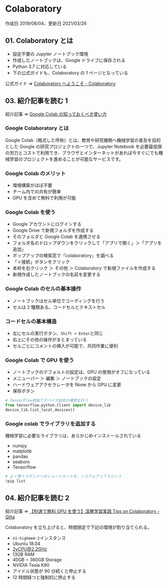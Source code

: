 # Colaboratory

作成日 2019/08/04、更新日 2021/03/26

## 01. Colaboratory とは

- 設定不要の Jupyter ノートブック環境
- 作成したノートブックは、Google ドライブに保存される
- Python 3.7 に対応している
- 下の公式ガイドも、Colaboratory の 1 ページとなっている

公式ガイド => [Colaboratory へようこそ \- Colaboratory](https://colab.research.google.com/notebooks/welcome.ipynb?hl=ja)

## 03. 紹介記事を読む 1

紹介記事 => [Google Colab の知っておくべき使い方](https://www.codexa.net/how-to-use-google-colaboratory/)

### Google Colaboratory とは

Google Colab（略式した呼称）とは、教育や研究機関へ機械学習の普及を目的とした Google の研究プロジェクトの一つで、Jupyter Notebook を必要最低限の労力とコストで利用でき、ブラウザとインターネットがあれば今すぐにでも機械学習のプロジェクトを進めることが可能なサービスです。

### Google Colab のメリット

- 環境構築がほぼ不要
- チーム内での共有が簡単
- GPU を含めて無料で利用が可能

### Google Colab を使う

- Google アカウントにログインする
- Google Drive で新規フォルダを作成する
- そのフォルダと Google Colab を連携させる
- フォルダ名のドロップダウンをクリックして「アプリで開く」＞「アプリを追加」
- ポップアップの検索窓で「colaboratory」を調べる
- 「＋接続」ボタンをクリック
- 本枠を右クリック ＞ その他 ＞ Colaboratory で新規ファイルを作成する
- 新規作成したノートブックの名前を変更する

### Google Colab のセルの基本操作

- ノートブックはセル単位でコーディングを行う
- セルは 2 種類ある。コードセルとテキストセル

### コードセルの基本構造

- 左にセルの実行ボタン、`Shift + Enter`と同じ
- 右上にその他の操作がまとまっている
- セルごとにコメントの挿入が可能で、共同作業に便利

### Google Colab で GPU を使う

- ノートブックのデフォルトの設定は、GPU の使用がオフになっている
- メニューバー ＞ 編集 ＞ ノートブックの設定
- ハードウェアアクセラレータを None から GPU に変更
- 保存ボタン

```python
# TensorFlow経由でデバイス設定の確認を行う
from tensorflow.python.Client import device_lib
device_lib.list_local_devices()
```

### Google colab でライブラリを追加する

機械学習に必要なライブラリは、あらかじめインストールされている

- numpy
- matplolib
- pandas
- seaborn
- Tensorflow

```bash
# よく使うコマンドへのショートカットを、システムアリアスという
!pip list
```

## 04. 紹介記事を読む 2

紹介記事 => [【秒速で無料 GPU を使う】深層学習実践 Tips on Colaboratory \- Qiita](https://qiita.com/tomo_makes/items/b3c60b10f7b25a0a5935)

Colaboratory を立ち上げると、時間限定で下記の環境が割り当てられる。

- `n1-highmem-2`インスタンス
- Ubuntu 18.04
- 2vCPU@2.2GHz
- 13GB RAM
- 40GB ~ 360GB Storage
- NVIDIA Tesla K80
- アイドル状態が 90 分続くと停止する
- 12 時間経つと強制的に停止する

